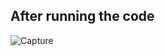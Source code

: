 <h2>After running the code</h2>

![Capture](https://user-images.githubusercontent.com/61194721/100867101-b2514300-34bf-11eb-9a3a-f77b8df37936.PNG)
